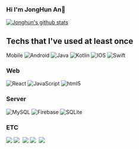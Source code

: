 ### Hi I'm JongHun An👋

[![Jonghun's github stats](https://github-readme-stats.vercel.app/api?username=JonghunAn)](https://github.com/JonghunAn/github-readme-stats)
<br/>
## Techs that I've used at least once

<p>
  Mobile
  <img alt="Android" src="https://img.shields.io/badge/Android-3DDC84?style=for-the-badge&logo=android&logoColor=white" />
  <img alt="Java" src="https://img.shields.io/badge/Java-007396?style=flat-square&logo=Java&logoColor=white"/>
  <img alt="Kotlin" src="https://img.shields.io/badge/kotlin-%230095D5.svg?&style=flat-square&logo=kotlin&logoColor=white"/>
  <img alt="IOS" src="https://img.shields.io/badge/iOS-000000?style=for-the-badge&logo=ios&logoColor=white"/>
  <img alt="Swift" src="https://img.shields.io/badge/Swift-FA7343?style=flat-square&logo=swift&logoColor=white"/>
  
  <h3>Web</h3>
  <img alt="React" src="https://img.shields.io/badge/-React-45b8d8?style=flat-square&logo=react&logoColor=white" />
  <img alt="JavaScript" src="https://img.shields.io/badge/-JavaScript-F7B93E?style=flat-square&logo=javascript&logoColor=white" />
  <img alt="html5" src="https://img.shields.io/badge/-HTML5-E34F26?style=flat-square&logo=html5&logoColor=white" />
  
  <h3>Server</h3>
  <img alt="MySQL" src="https://img.shields.io/badge/mysql-%2300f.svg?&style=for-the-badge&logo=mysql&logoColor=white"/>
   <img alt="Firebase" src="https://img.shields.io/badge/firebase%20-%23039BE5.svg?&style=for-the-badge&logo=firebase"/>
  <img alt="SQLite" src ="https://img.shields.io/badge/sqlite-%2307405e.svg?&style=for-the-badge&logo=sqlite&logoColor=white"/>
  
  <h3>ETC</h3>
  <img src="https://img.shields.io/badge/-Python-3766AB?style=flat-square&logo=Python&logoColor=white"/> 
  <img src= "https://img.shields.io/badge/Ubuntu-E95420?style=flat-square&logo=ubuntu&logoColor=white"/></a>&nbsp
  <img src="https://img.shields.io/badge/c%20-%2300599C.svg?&style=flat-square&logo=c&logoColor=white"/>
  <img src="https://img.shields.io/badge/C++-00599C?style=flat-square&logo=C%2B%2B&logoColor=white"/></a>&nbsp 
  <img src= "https://img.shields.io/badge/-Arduino-00979D?style=flat-square&logo=Arduino&logoColor=white"/></a>&nbsp
</p>

<!--
**chaerin00/chaerin00** is a ✨ _special_ ✨ repository because its `README.md` (this file) appears on your GitHub profile.

Here are some ideas to get you started:

- 🔭 I’m currently working on ...
- 🌱 I’m currently learning ...
- 👯 I’m looking to collaborate on ...
- 🤔 I’m looking for help with ...
- 💬 Ask me about ...
- 📫 How to reach me: ...
- 😄 Pronouns: ...
- ⚡ Fun fact: ...
-->

